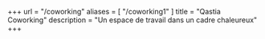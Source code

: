 +++
url = "/coworking"
aliases = [
"/coworking1"
]
title = "Qastia Coworking"
description = "Un espace de travail dans un cadre chaleureux"
+++
